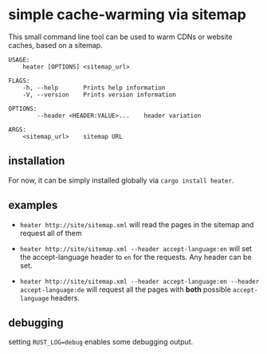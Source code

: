 # simple cache-warming via sitemap

This small command line tool can be used to warm CDNs or website caches, based on a sitemap.

```
USAGE:
    heater [OPTIONS] <sitemap_url>

FLAGS:
    -h, --help       Prints help information
    -V, --version    Prints version information

OPTIONS:
        --header <HEADER:VALUE>...    header variation

ARGS:
    <sitemap_url>    sitemap URL
```


## installation

For now, it can be simply installed globally via `cargo install heater`.

## examples

* `heater http://site/sitemap.xml`
  will read the pages in the sitemap and request all of them

* `heater http://site/sitemap.xml --header accept-language:en`
  will set the accept-language header to `en` for the requests. Any header can be set.

* `heater http://site/sitemap.xml --header accept-language:en --header accept-language:de`
  will request all the pages with **both** possible `accept-language` headers.


## debugging
setting `RUST_LOG=debug` enables some debugging output.
